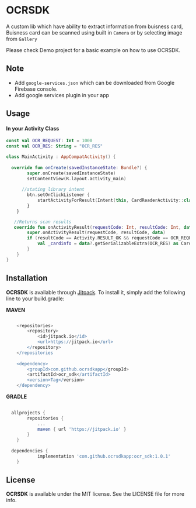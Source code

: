 # OCRSDK

A custom lib which have ability to extract information from buisness card, Buisness card can be scanned using built in `Camera` or by selecting image from `Gallery` 

Please check Demo project for a basic example on how to use OCRSDK.

## Note

- Add  `google-services.json` which can be downloaded from Google Firebase console.
- Add google services plugin in your app

## Usage

#### In your Activity Class
```kotlin
const val OCR_REQUEST: Int = 1000
const val OCR_RES: String = "OCR_RES"

class MainActivity : AppCompatActivity() {
  
  override fun onCreate(savedInstanceState: Bundle?) {
        super.onCreate(savedInstanceState)
        setContentView(R.layout.activity_main)
      
      //stating library intent
        btn.setOnClickListener {
            startActivityForResult(Intent(this, CardReaderActivity::class.java), OCR_REQUEST)
        }
    }

   //Returns scan results 
   override fun onActivityResult(requestCode: Int, resultCode: Int, data: Intent?) {
        super.onActivityResult(requestCode, resultCode, data)
        if (resultCode == Activity.RESULT_OK && requestCode == OCR_REQUEST) {
            val _cardinfo = data?.getSerializableExtra(OCR_RES) as CardInfo
        }
    }
}

```

## Installation

**OCRSDK** is available through [Jitpack](https://jitpack.io/#ocrsdkapp/ocr_sdk). To install
it, simply add the following line to your build.gradle:

**MAVEN** 
```gradle

	<repositories>
		<repository>
		    <id>jitpack.io</id>
		    <url>https://jitpack.io</url>
		</repository>
	</repositories
	
	<dependency>
	    <groupId>com.github.ocrsdkapp</groupId>
	    <artifactId>ocr_sdk</artifactId>
	    <version>Tag</version>
	</dependency>
```
  
  **GRADLE** 

```gradle
  
  allprojects {
		repositories {
			...
			maven { url 'https://jitpack.io' }
		}
	}
	
  dependencies {
	        implementation 'com.github.ocrsdkapp:ocr_sdk:1.0.1'
	}
```
## License

**OCRSDK** is available under the MIT license. See the LICENSE file for more info.
